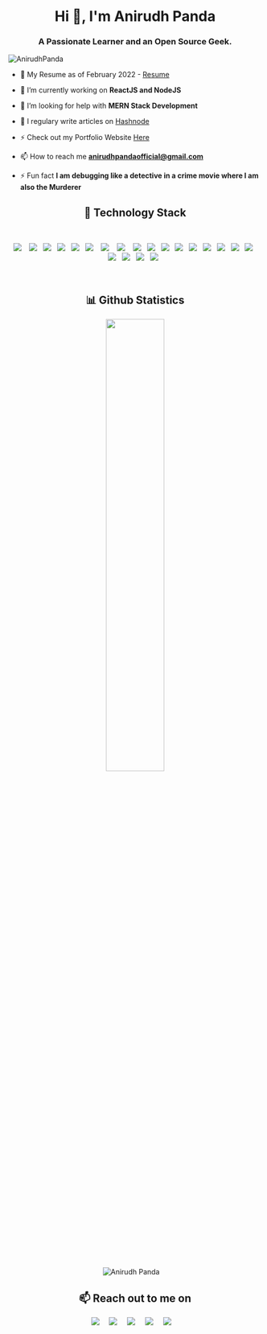 <h1 align="center">Hi 👋, I'm Anirudh Panda</h1>
<h3 align="center">A Passionate Learner and an Open Source Geek.</h3>
 <img src="https://komarev.com/ghpvc/?username=AnirudhPanda" alt="AnirudhPanda" /> 
<p align="center">

- 📃 My Resume as of February 2022 - <a href = "https://drive.google.com/file/d/1KbK9hVnRJreiOO2dY7RYmtk5dKtZjzNg/view?usp=sharing">Resume</a>

- 🔭 I’m currently working on **ReactJS and NodeJS**

- 🤔 I’m looking for help with **MERN Stack Development**

- 📝 I regulary write articles on <a href = "https://blog.anirudhpanda.me/">Hashnode</a>

- ⚡ Check out my Portfolio Website <a href = "https://anirudhpanda.me/">Here</a>

- 📫 How to reach me **anirudhpandaofficial@gmail.com**

- ⚡ Fun fact **I am debugging like a detective in a crime movie where I am also the Murderer**


<h2 align="center"> 🔭 Technology Stack</h2>
<br>
<p align="center">
  <img src="https://img.shields.io/badge/HTML5-E34F26?style=for-the-badge&logo=html5&logoColor=white" />&nbsp;&nbsp;&nbsp;
  <img src="https://img.shields.io/badge/CSS3-1572B6?style=for-the-badge&logo=css3&logoColor=white" />&nbsp;&nbsp; 
  <img src="https://img.shields.io/badge/Sass-CC6699?style=for-the-badge&logo=sass&logoColor=white" />&nbsp;&nbsp; 
  <img src="https://img.shields.io/badge/Bootstrap-563D7C?style=for-the-badge&logo=bootstrap&logoColor=white" />&nbsp;&nbsp; 
   <img src="https://img.shields.io/badge/JavaScript-323330?style=for-the-badge&logo=javascript&logoColor=F7DF1E" />&nbsp;&nbsp;
  <img src="https://img.shields.io/badge/Node.js-339933?style=for-the-badge&logo=nodedotjs&logoColor=white" />&nbsp;&nbsp;&nbsp;
  <img src="https://img.shields.io/badge/Express.js-000000?style=for-the-badge&logo=express&logoColor=white" />&nbsp;&nbsp;&nbsp;
  <img src="https://img.shields.io/badge/React-20232A?style=for-the-badge&logo=react&logoColor=61DAFB" />&nbsp;&nbsp;&nbsp;
  <img src="https://img.shields.io/badge/MongoDB-4EA94B?style=for-the-badge&logo=mongodb&logoColor=white" />&nbsp;&nbsp;
  <img src="https://img.shields.io/badge/C-00599C?style=for-the-badge&logo=c&logoColor=white" />&nbsp;&nbsp;
  <img src="https://img.shields.io/badge/Java-ED8B00?style=for-the-badge&logo=java&logoColor=white" />&nbsp;&nbsp;
  <img src="https://img.shields.io/badge/Python-3776AB?style=for-the-badge&logo=python&logoColor=white" />&nbsp;&nbsp;
  <img src="https://img.shields.io/badge/travis_CI-3EAAAF?style=for-the-badge&logo=travisci&logoColor=white" />&nbsp;&nbsp;
  <img src="https://img.shields.io/badge/npm-CB3837?style=for-the-badge&logo=npm&logoColor=white" />&nbsp;&nbsp;
  <img src="https://img.shields.io/badge/Netlify-00C7B7?style=for-the-badge&logo=netlify&logoColor=white" />&nbsp;&nbsp;
  <img src="https://img.shields.io/badge/Git-F05032?style=for-the-badge&logo=git&logoColor=white" />&nbsp;&nbsp;
  <img src="https://img.shields.io/badge/GitHub-100000?style=for-the-badge&logo=github&logoColor=white" />&nbsp;&nbsp; 
  <img src="https://img.shields.io/badge/Markdown-000000?style=for-the-badge&logo=markdown&logoColor=white" />&nbsp;&nbsp; 
  <img src="https://img.shields.io/badge/Canva-%2300C4CC.svg?&style=for-the-badge&logo=Canva&logoColor=white" />&nbsp;&nbsp; 
  <img src="https://img.shields.io/badge/Notion-000000?style=for-the-badge&logo=notion&logoColor=white" />&nbsp;&nbsp; 
  <img src="https://img.shields.io/badge/Google%20Analytics-E37400?style=for-the-badge&logo=google%20analytics&logoColor=white" />&nbsp;&nbsp; 
</p>
<br>

<h2 align="center">📊 Github Statistics </h2>
</p><p align="center">
<img width="48%" src="https://github-readme-streak-stats.herokuapp.com/?user=AnirudhPanda&theme=material-palenight" /></p>

</p><p align="center"> <img src="https://github-readme-stats.vercel.app/api?username=AnirudhPanda&layout=compact&hide=html&theme=jolly" alt="Anirudh Panda" />&nbsp;&nbsp;&nbsp;&nbsp; </p>

<h2 align="center">📫 Reach out to me on</h2>
<p align="center">
  <a target="_blank"href="https://www.linkedin.com/in/anirudhpanda"><img src="https://img.shields.io/badge/linkedin-%230077B5.svg?&style=for-the-badge&logo=linkedin&logoColor=white" /></a>&nbsp;&nbsp;&nbsp;&nbsp;
  <a target="_blank"href="https://twitter.com/anirudhpandaaa"><img src="https://img.shields.io/badge/twitter-%231DA1F2.svg?&style=for-the-badge&logo=twitter&logoColor=white" /></a>&nbsp;&nbsp;&nbsp;&nbsp;
  <a href="mailto:anirudhpandaofficial@gmail.com?subject=Hello%20Anirudh,%20From%20Github"><img src="https://img.shields.io/badge/gmail-%23D14836.svg?&style=for-the-badge&logo=gmail&logoColor=white" /></a>&nbsp;&nbsp;&nbsp;&nbsp;
  <a href="https://www.instagram.com/anirudh_panda/"><img src="https://img.shields.io/badge/Instagram-E4405F?style=for-the-badge&logo=instagram&logoColor=white" /></a>&nbsp;&nbsp;&nbsp;&nbsp;
  <a href="https://blog.anirudhpanda.in/"><img src="https://img.shields.io/badge/Hashnode-2962FF?style=for-the-badge&logo=hashnode&logoColor=white" /></a>&nbsp;&nbsp;&nbsp;&nbsp;
</p>

